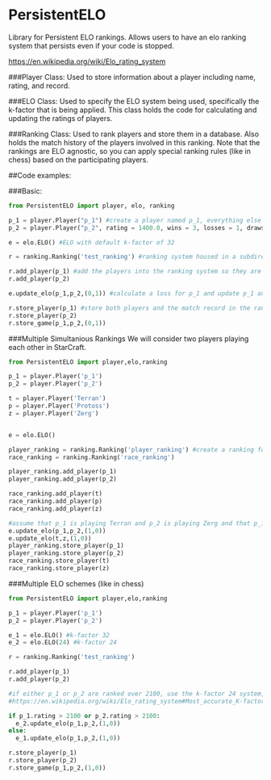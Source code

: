 # PersistentELO

Library for Persistent ELO rankings. Allows users to have an elo ranking system that persists even if your code is stopped.

https://en.wikipedia.org/wiki/Elo_rating_system

###Player Class:
Used to store information about a player including name, rating, and record.

###ELO Class:
Used to specify the ELO system being used, specifically the k-factor that is being applied. This class holds the code for calculating and updating the ratings of players.

###Ranking Class:
Used to rank players and store them in a database. Also holds the match history of the players involved in this ranking. Note that the rankings are ELO agnostic, so you can apply special ranking rules (like in chess) based on the participating players.

##Code examples:

###Basic:

```python
from PersistentELO import player, elo, ranking

p_1 = player.Player("p_1") #create a player named p_1, everything else is set to default
p_2 = player.Player("p_2", rating = 1400.0, wins = 3, losses = 1, draws = 1)

e = elo.ELO() #ELO with default k-factor of 32

r = ranking.Ranking('test_ranking') #ranking system housed in a subdirectory 'test_ranking'

r.add_player(p_1) #add the players into the ranking system so they are tracked
r.add_player(p_2)

e.update_elo(p_1,p_2,(0,1)) #calculate a loss for p_1 and update p_1 and p_2's profiles

r.store_player(p_1) #store both players and the match record in the ranking's directory
r.store_player(p_2)
r.store_game(p_1,p_2,(0,1))
``` 

###Multiple Simultanious Rankings
We will consider two players playing each other in StarCraft.

```python
from PersistentELO import player,elo,ranking

p_1 = player.Player('p_1')
p_2 = player.Player('p_2')

t = player.Player('Terran')
p = player.Player('Protoss')
z = player.Player('Zerg')


e = elo.ELO()

player_ranking = ranking.Ranking('player_ranking') #create a ranking for player and for race 
race_ranking = ranking.Ranking('race_ranking')

player_ranking.add_player(p_1)
player_ranking.add_player(p_2)

race_ranking.add_player(t)
race_ranking.add_player(p)
race_ranking.add_player(z)

#assume that p_1 is playing Terran and p_2 is playing Zerg and that p_1 wins
e.update_elo(p_1,p_2,(1,0))
e.update_elo(t,z,(1,0))
player_ranking.store_player(p_1)
player_ranking.store_player(p_2)
race_ranking.store_player(t)
race_ranking.store_player(z)
```

###Multiple ELO schemes (like in chess)
```python
from PersistentELO import player,elo,ranking

p_1 = player.Player('p_1')
p_2 = player.Player('p_2')

e_1 = elo.ELO() #k-factor 32
e_2 = elo.ELO(24) #k-factor 24

r = ranking.Ranking('test_ranking')

r.add_player(p_1)
r.add_player(p_2)

#if either p_1 or p_2 are ranked over 2100, use the k-factor 24 system, otherwise use k-factor 32
#https://en.wikipedia.org/wiki/Elo_rating_system#Most_accurate_K-factor

if p_1.rating > 2100 or p_2.rating > 2100:
  e_2.update_elo(p_1,p_2,(1,0))
else:
  e_1.update_elo(p_1,p_2,(1,0))

r.store_player(p_1)
r.store_player(p_2)
r.store_game(p_1,p_2,(1,0))
```
